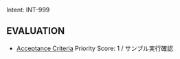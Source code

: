 Intent: INT-999
## EVALUATION
- [Acceptance Criteria](../EVALUATION.md#acceptance-criteria)
Priority Score: 1 / サンプル実行確認
